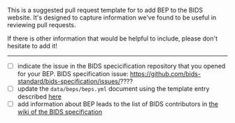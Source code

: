 This is a suggested pull request template for to add BEP to the BIDS website.
It's designed to capture information we've found to be useful in reviewing pull requests.

If there is other information that would be helpful to include, please don't hesitate to add it!

---

- [ ] indicate the issue in the BIDS specicification repository that you opened for your BEP.
  BIDS specification issue: https://github.com/bids-standard/bids-specification/issues/????
- [ ] update the `data/beps/beps.yml` document using the template entry described [here](https://github.com/bids-standard/bids-website/tree/main/.github/PULL_REQUEST_TEMPLATE/bep_template.yml)
- [ ] add information about BEP leads to the list of BIDS contributors in [the wiki of the BIDS specification](https://github.com/bids-standard/bids-specification/wiki/Recent-Contributors#adding-yourself-as-a-contributor)
